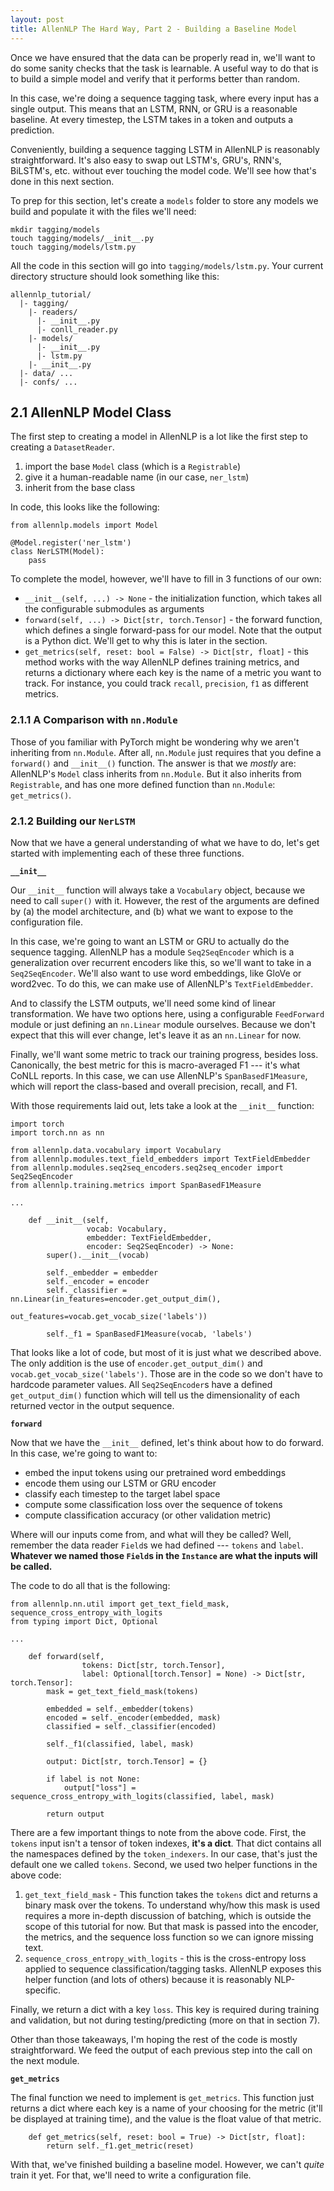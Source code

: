 ```yaml
---
layout: post
title: AllenNLP The Hard Way, Part 2 - Building a Baseline Model
---
```


Once we have ensured that the data can be properly read in, we'll want to do some sanity checks that the task is learnable.
A useful way to do that is to build a simple model and verify that it performs better than random.

In this case, we're doing a sequence tagging task, where every input has a single output.
This means that an LSTM, RNN, or GRU is a reasonable baseline.
At every timestep, the LSTM takes in a token and outputs a prediction.

Conveniently, building a sequence tagging LSTM in AllenNLP is reasonably straightforward.
It's also easy to swap out LSTM's, GRU's, RNN's, BiLSTM's, etc. without ever touching the model code.
We'll see how that's done in this next section.

To prep for this section, let's create a `models` folder to store any models we build and populate it with the files we'll need:

```
mkdir tagging/models
touch tagging/models/__init__.py
touch tagging/models/lstm.py
```

All the code in this section will go into `tagging/models/lstm.py`.
Your current directory structure should look something like this:

```
allennlp_tutorial/
  |- tagging/
    |- readers/
      |- __init__.py
      |- conll_reader.py
    |- models/
      |- __init__.py
      |- lstm.py
    |- __init__.py
  |- data/ ...
  |- confs/ ...
```

## 2.1 AllenNLP Model Class

The first step to creating a model in AllenNLP is a lot like the first step to creating a `DatasetReader`.

1. import the base `Model` class (which is a `Registrable`)
2. give it a human-readable name (in our case, `ner_lstm`)
3. inherit from the base class

In code, this looks like the following:

```
from allennlp.models import Model

@Model.register('ner_lstm')
class NerLSTM(Model):
    pass
```

To complete the model, however, we'll have to fill in 3 functions of our own:

- `__init__(self, ...) -> None` - the initialization function, which takes all the configurable submodules as arguments
- `forward(self, ...) -> Dict[str, torch.Tensor]` - the forward function, which defines a single forward-pass for our model.
  Note that the output is a Python dict.
  We'll get to why this is later in the section.
- `get_metrics(self, reset: bool = False) -> Dict[str, float]` - this method works with the way AllenNLP defines training metrics, and returns a dictionary where each key is the name of a metric you want to track.
  For instance, you could track `recall`, `precision`, `f1` as different metrics.

### 2.1.1 A Comparison with `nn.Module`

Those of you familiar with PyTorch might be wondering why we aren't inheriting from `nn.Module`.
After all, `nn.Module` just requires that you define a `forward()` and `__init__()` function.
The answer is that we *mostly* are: AllenNLP's `Model` class inherits from `nn.Module`.
But it also inherits from `Registrable`, and has one more defined function than `nn.Module`: `get_metrics()`.

### 2.1.2 Building our `NerLSTM`

Now that we have a general understanding of what we have to do, let's get started with implementing each of these three functions.

**`__init__`**

Our `__init__` function will always take a `Vocabulary` object, because we need to call `super()` with it.
However, the rest of the arguments are defined by (a) the model architecture, and (b) what we want to expose to the configuration file.

In this case, we're going to want an LSTM or GRU to actually do the sequence tagging.
AllenNLP has a module `Seq2SeqEncoder` which is a generalization over recurrent encoders like this, so we'll want to take in a `Seq2SeqEncoder`.
We'll also want to use word embeddings, like GloVe or word2vec.
To do this, we can make use of AllenNLP's `TextFieldEmbedder`.

And to classify the LSTM outputs, we'll need some kind of linear transformation.
We have two options here, using a configurable `FeedForward` module or just defining an `nn.Linear` module ourselves.
Because we don't expect that this will ever change, let's leave it as an `nn.Linear` for now.

Finally, we'll want some metric to track our training progress, besides loss.
Canonically, the best metric for this is macro-averaged F1 --- it's what CoNLL reports.
In this case, we can use AllenNLP's `SpanBasedF1Measure`, which will report the class-based and overall precision, recall, and F1.

With those requirements laid out, lets take a look at the `__init__` function:

```
import torch
import torch.nn as nn

from allennlp.data.vocabulary import Vocabulary
from allennlp.modules.text_field_embedders import TextFieldEmbedder
from allennlp.modules.seq2seq_encoders.seq2seq_encoder import Seq2SeqEncoder
from allennlp.training.metrics import SpanBasedF1Measure

...

    def __init__(self,
                 vocab: Vocabulary,
                 embedder: TextFieldEmbedder,
                 encoder: Seq2SeqEncoder) -> None:
        super().__init__(vocab)

        self._embedder = embedder
        self._encoder = encoder
        self._classifier = nn.Linear(in_features=encoder.get_output_dim(),
                                     out_features=vocab.get_vocab_size('labels'))

        self._f1 = SpanBasedF1Measure(vocab, 'labels')

```

That looks like a lot of code, but most of it is just what we described above.
The only addition is the use of `encoder.get_output_dim()` and `vocab.get_vocab_size('labels')`.
Those are in the code so we don't have to hardcode parameter values.
All `Seq2SeqEncoder`s have a defined `get_output_dim()` function which will tell us the dimensionality of each returned vector in the output sequence.

**`forward`**

Now that we have the `__init__` defined, let's think about how to do forward.
In this case, we're going to want to:

- embed the input tokens using our pretrained word embeddings
- encode them using our LSTM or GRU encoder
- classify each timestep to the target label space
- compute some classification loss over the sequence of tokens
- compute classification accuracy (or other validation metric)

Where will our inputs come from, and what will they be called?
Well, remember the data reader `Field`s we had defined --- `tokens` and `label`.
**Whatever we named those `Field`s in the `Instance` are what the inputs will be called.**

The code to do all that is the following:

```
from allennlp.nn.util import get_text_field_mask, sequence_cross_entropy_with_logits
from typing import Dict, Optional

...

    def forward(self,
                tokens: Dict[str, torch.Tensor],
                label: Optional[torch.Tensor] = None) -> Dict[str, torch.Tensor]:
        mask = get_text_field_mask(tokens)

        embedded = self._embedder(tokens)
        encoded = self._encoder(embedded, mask)
        classified = self._classifier(encoded)

        self._f1(classified, label, mask)

        output: Dict[str, torch.Tensor] = {}

        if label is not None:
            output["loss"] = sequence_cross_entropy_with_logits(classified, label, mask)

        return output
```

There are a few important things to note from the above code.
First, the `tokens` input isn't a tensor of token indexes, **it's a dict**.
That dict contains all the namespaces defined by the `token_indexers`.
In our case, that's just the default one we called `tokens`.
Second, we used two helper functions in the above code:

1. `get_text_field_mask` - This function takes the `tokens` dict and returns a binary mask over the tokens.
  To understand why/how this mask is used requires a more in-depth discussion of batching, which is outside the scope of this tutorial for now.
  But that mask is passed into the encoder, the metrics, and the sequence loss function so we can ignore missing text.
2. `sequence_cross_entropy_with_logits` - this is the cross-entropy loss applied to sequence classification/tagging tasks.
  AllenNLP exposes this helper function (and lots of others) because it is reasonably NLP-specific.

Finally, we return a dict with a key `loss`.
This key is required during training and validation, but not during testing/predicting (more on that in section 7).

Other than those takeaways, I'm hoping the rest of the code is mostly straightforward.
We feed the output of each previous step into the call on the next module.

**`get_metrics`**

The final function we need to implement is `get_metrics`.
This function just returns a dict where each key is a name of your choosing for the metric (it'll be displayed at training time), and the value is the float value of that metric.

```
    def get_metrics(self, reset: bool = True) -> Dict[str, float]:
        return self._f1.get_metric(reset)
```

With that, we've finished building a baseline model.
However, we can't *quite* train it yet.
For that, we'll need to write a configuration file.
